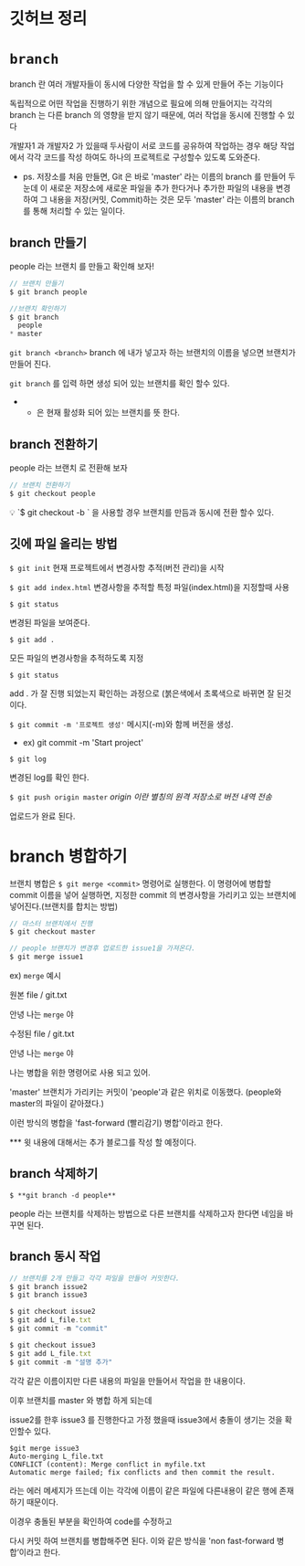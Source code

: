 # 깃허브  정리

# `branch`

branch 란 여러 개발자들이 동시에 다양한 작업을 할 수 있게 만들어 주는 기능이다

독립적으로 어떤 작업을 진행하기 위한 개념으로 필요에 의해 만들어지는 각각의 branch 는 다른 branch 의 영향을 받지 않기 때문에, 여러 작업을 동시에 진행할 수 있다

개발자1 과 개발자2 가 있을때 두사람이 서로 코드를 공유하여 작업하는 경우 해당 작업에서 각각 코드를 작성 하여도 하나의 프로젝트로 구성할수 있도록 도와준다. 

- ps. 저장소를 처음 만들면, Git 은 바로 'master' 라는 이름의 branch 를 만들어 두눈데 이 새로운 저장소에 새로운 파일을 추가 한다거나 추가한 파일의 내용을 변경하여 그 내용을 저장(커밋, Commit)하는 것은 모두 'master' 라는 이름의 branch 를 통해 처리할 수 있는 일이다.

## branch 만들기

people 라는 브랜치 를 만들고 확인해 보자!

```jsx
// 브랜치 만들기
$ git branch people

//브랜치 확인하기
$ git branch
  people
* master
```

`git branch <branch>` branch 에 내가 넣고자 하는 브랜치의 이름을 넣으면 브랜치가 만들어 진다.

`git branch` 를 입력 하면 생성 되어 있는 브랜치를 확인 할수 있다.

- * 은 현재 활성화 되어 있는 브랜치를 뜻 한다.

## branch 전환하기

people 라는 브랜치 로 전환해 보자

```jsx
// 브랜치 전환하기
$ git checkout people
```

<aside>
💡 `$ git checkout -b <branch>` 을 사용할 경우  브랜치를 만듬과 동시에 전환 할수 있다.

</aside>

## 깃에 파일 올리는 방법

`$ git init`
현재 프로젝트에서 변경사항 추적(버전 관리)을 시작

`$ git add index.html`
변경사항을 추적할 특정 파일(index.html)을 지정할때 사용

`$ git status`

변경된 파일을 보여준다.

`$ git add .` 

모든 파일의 변경사항을 추적하도록 지정

`$ git status`

add . 가 잘 진행 되었는지 확인하는 과정으로 (붉은색에서 초록색으로 바뀌면 잘 된것이다.

`$ git commit -m '프로젝트 생성'`
메시지(-m)와 함께 버전을 생성.

- ex) git commit -m 'Start project'

`$ git log` 

변경된 log를 확인 한다.

`$ git push origin master`
*origin 이란 별칭의 원격 저장소로 버전 내역 전송*

업로드가 완료 된다.

# branch 병합하기

브랜치 병합은 `$ git merge <commit>` 명령어로 실행한다. 이 명령어에 병합할 commit 이름을 넣어 실행하면, 지정한 commit 의 변경사항을 가리키고 있는 브랜치에 넣어진다.(브랜치를 합치는 방법)

```jsx
// 마스터 브랜치에서 진행
$ git checkout master

// people 브랜치가 변경후 업로드한 issue1을 가져온다.
$ git merge issue1
```

ex) `merge` 예시

원본 file / git.txt

안녕 나는 `merge` 야

수정된 file / git.txt

안녕 나는 `merge` 야

나는 병합을 위한 명령어로 사용 되고 있어.

'master' 브랜치가 가리키는 커밋이 'people'과 같은 위치로 이동했다. (people와 master의 파일이 같아졌다.)

이런 방식의 병합을 'fast-forward (빨리감기) 병합'이라고 한다.

*** 윗 내용에 대해서는 추가 블로그를 작성 할 예정이다.

## branch 삭제하기

`$ **git branch -d people**`

people 라는 브랜치를 삭제하는 방법으로 다른 브랜치를 삭제하고자 한다면 네임을 바꾸면 된다.

## branch 동시 작업

```jsx
// 브랜치를 2개 만들고 각각 파일을 만들어 커밋한다.
$ git branch issue2
$ git branch issue3

$ git checkout issue2
$ git add L_file.txt
$ git commit -m "commit"

$ git checkout issue3
$ git add L_file.txt
$ git commit -m "설명 추가"
```

각각 같은 이름이지만 다른 내용의 파일을 만들어서 작업을 한 내용이다.

이후 브랜치를 master 와 병합 하게 되는데

issue2를 한후 issue3 를 진행한다고 가정 했을때 issue3에서 충돌이 생기는 것을 확인할수 있다.

```
$git merge issue3
Auto-merging L_file.txt
CONFLICT (content): Merge conflict in myfile.txt
Automatic merge failed; fix conflicts and then commit the result.
```

라는 에러 메세지가 뜨는데 이는 각각에 이름이 같은 파일에 다른내용이 같은 행에 존재하기 때문이다.

이경우 충돌된 부분을 확인하여 code를 수정하고

다시 커밋 하여 브랜치를 병합해주면 된다. 이와 같은 방식을 'non fast-forward 병합’이라고 한다.